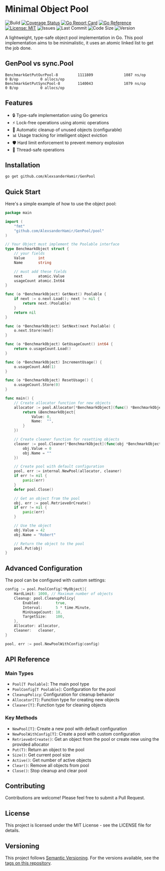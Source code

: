 # Minimal Object Pool

![Build](https://github.com/AlexsanderHamir/GenPool/actions/workflows/test.yml/badge.svg)
[![Coverage Status](https://coveralls.io/repos/github/AlexsanderHamir/GenPool/badge.svg?branch=main)](https://coveralls.io/github/AlexsanderHamir/GenPool?branch=main)
[![Go Report Card](https://goreportcard.com/badge/github.com/AlexsanderHamir/GenPool)](https://goreportcard.com/report/github.com/AlexsanderHamir/GenPool)
[![Go Reference](https://pkg.go.dev/badge/github.com/AlexsanderHamir/GenPool.svg)](https://pkg.go.dev/github.com/AlexsanderHamir/GenPool)
[![License: MIT](https://img.shields.io/badge/License-MIT-yellow.svg)](https://opensource.org/licenses/MIT)
![Issues](https://img.shields.io/github/issues/AlexsanderHamir/GenPool)
![Last Commit](https://img.shields.io/github/last-commit/AlexsanderHamir/GenPool)
![Code Size](https://img.shields.io/github/languages/code-size/AlexsanderHamir/GenPool)
![Version](https://img.shields.io/github/v/tag/AlexsanderHamir/GenPool?sort=semver)

A lightweight, type-safe object pool implementation in Go. This pool implementation aims to be minimalistic, it uses an atomic linked list to get the job done.

## GenPool vs sync.Pool

```
BenchmarkGetPutOurPool-8         1111809              1087 ns/op               0 B/op          0 allocs/op
BenchmarkGetPutSyncPool-8        1140043              1079 ns/op               0 B/op          0 allocs/op
```

## Features

- 🔒 Type-safe implementation using Go generics
- ⚡ Lock-free operations using atomic operations
- 🔄 Automatic cleanup of unused objects (configurable)
- 📊 Usage tracking for intelligent object eviction
- 🛡️ Hard limit enforcement to prevent memory explosion
- 🎯 Thread-safe operations

## Installation

```bash
go get github.com/AlexsanderHamir/GenPool
```

## Quick Start

Here's a simple example of how to use the object pool:

```go
package main

import (
    "fmt"
    "github.com/AlexsanderHamir/GenPool/pool"
)

// Your Object must implement the Poolable interface
type BenchmarkObject struct {
    // your fields
    Value      int
    Name       string

    // must add these fields
    next       atomic.Value
    usageCount atomic.Int64
}

func (o *BenchmarkObject) GetNext() Poolable {
    if next := o.next.Load(); next != nil {
        return next.(Poolable)
    }
    return nil
}

func (o *BenchmarkObject) SetNext(next Poolable) {
    o.next.Store(next)
}

func (o *BenchmarkObject) GetUsageCount() int64 {
    return o.usageCount.Load()
}

func (o *BenchmarkObject) IncrementUsage() {
    o.usageCount.Add(1)
}

func (o *BenchmarkObject) ResetUsage() {
    o.usageCount.Store(0)
}

func main() {
    // Create allocator function for new objects
    allocator := pool.Allocator[*BenchmarkObject](func() *BenchmarkObject {
        return &BenchmarkObject{
            Value: 0,
            Name:  "",
        }
    })

    // Create cleaner function for resetting objects
    cleaner := pool.Cleaner[*BenchmarkObject](func(obj *BenchmarkObject) {
        obj.Value = 0
        obj.Name = ""
    })

    // Create pool with default configuration
    pool, err := internal.NewPool(allocator, cleaner)
    if err != nil {
        panic(err)
    }
    defer pool.Close()

    // Get an object from the pool
    obj, err := pool.RetrieveOrCreate()
    if err != nil {
        panic(err)
    }

    // Use the object
    obj.Value = 42
    obj.Name = "Robert"

    // Return the object to the pool
    pool.Put(obj)
}
```

## Advanced Configuration

The pool can be configured with custom settings:

```go
config := pool.PoolConfig[*MyObject]{
    HardLimit: 1000, // Maximum number of objects
    Cleanup: pool.CleanupPolicy{
        Enabled:       true,
        Interval:      5 * time.Minute,
        MinUsageCount: 10,
        TargetSize:    100,
    },
    Allocator: allocator,
    Cleaner:   cleaner,
}

pool, err := pool.NewPoolWithConfig(config)
```

## API Reference

### Main Types

- `Pool[T Poolable]`: The main pool type
- `PoolConfig[T Poolable]`: Configuration for the pool
- `CleanupPolicy`: Configuration for cleanup behavior
- `Allocator[T]`: Function type for creating new objects
- `Cleaner[T]`: Function type for cleaning objects

### Key Methods

- `NewPool[T]`: Create a new pool with default configuration
- `NewPoolWithConfig[T]`: Create a pool with custom configuration
- `RetrieveOrCreate()`: Get an object from the pool or create new using the provided allocator
- `Put(T)`: Return an object to the pool
- `Size()`: Get current pool size
- `Active()`: Get number of active objects
- `Clear()`: Remove all objects from pool
- `Close()`: Stop cleanup and clear pool

## Contributing

Contributions are welcome! Please feel free to submit a Pull Request.

## License

This project is licensed under the MIT License - see the LICENSE file for details.

## Versioning

This project follows [Semantic Versioning](https://semver.org/). For the versions available, see the [tags on this repository](https://github.com/AlexsanderHamir/GenPool/tags).

